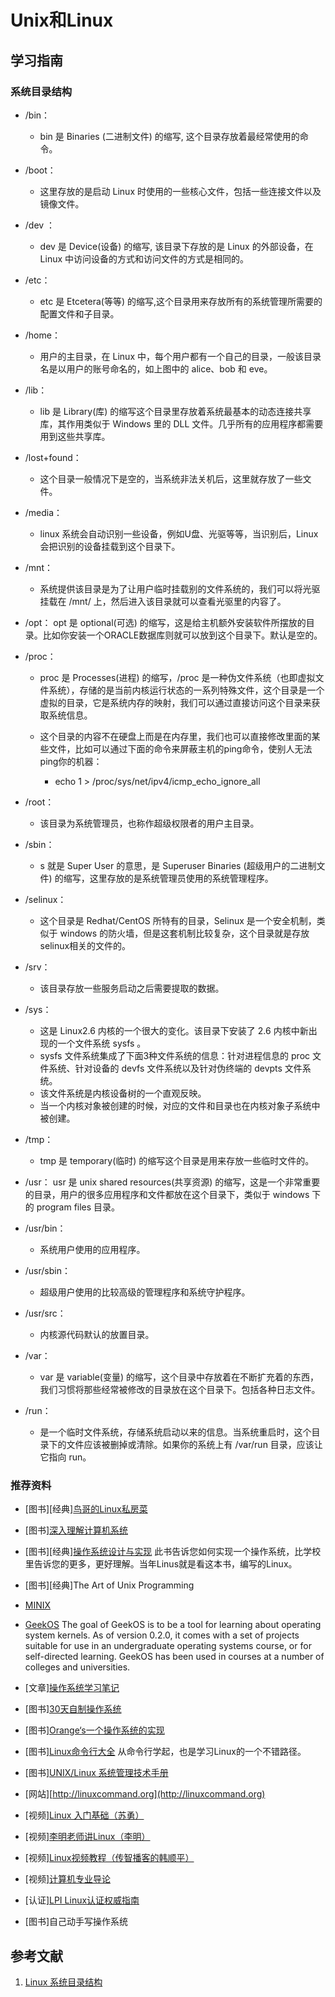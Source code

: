 # Unix和Linux

## 学习指南

### 系统目录结构

* /bin：
  * bin 是 Binaries (二进制文件) 的缩写, 这个目录存放着最经常使用的命令。

* /boot：
  * 这里存放的是启动 Linux 时使用的一些核心文件，包括一些连接文件以及镜像文件。

* /dev ：
  * dev 是 Device(设备) 的缩写, 该目录下存放的是 Linux 的外部设备，在 Linux 中访问设备的方式和访问文件的方式是相同的。

* /etc：
  * etc 是 Etcetera(等等) 的缩写,这个目录用来存放所有的系统管理所需要的配置文件和子目录。

* /home：
  * 用户的主目录，在 Linux 中，每个用户都有一个自己的目录，一般该目录名是以用户的账号命名的，如上图中的 alice、bob 和 eve。

* /lib：
  * lib 是 Library(库) 的缩写这个目录里存放着系统最基本的动态连接共享库，其作用类似于 Windows 里的 DLL 文件。几乎所有的应用程序都需要用到这些共享库。

* /lost+found：
  * 这个目录一般情况下是空的，当系统非法关机后，这里就存放了一些文件。

* /media：
  * linux 系统会自动识别一些设备，例如U盘、光驱等等，当识别后，Linux 会把识别的设备挂载到这个目录下。

* /mnt：
  * 系统提供该目录是为了让用户临时挂载别的文件系统的，我们可以将光驱挂载在 /mnt/ 上，然后进入该目录就可以查看光驱里的内容了。

* /opt：
    opt 是 optional(可选) 的缩写，这是给主机额外安装软件所摆放的目录。比如你安装一个ORACLE数据库则就可以放到这个目录下。默认是空的。

* /proc：
  * proc 是 Processes(进程) 的缩写，/proc 是一种伪文件系统（也即虚拟文件系统），存储的是当前内核运行状态的一系列特殊文件，这个目录是一个虚拟的目录，它是系统内存的映射，我们可以通过直接访问这个目录来获取系统信息。
  * 这个目录的内容不在硬盘上而是在内存里，我们也可以直接修改里面的某些文件，比如可以通过下面的命令来屏蔽主机的ping命令，使别人无法ping你的机器：

    * echo 1 > /proc/sys/net/ipv4/icmp_echo_ignore_all

* /root：
  * 该目录为系统管理员，也称作超级权限者的用户主目录。

* /sbin：
  * s 就是 Super User 的意思，是 Superuser Binaries (超级用户的二进制文件) 的缩写，这里存放的是系统管理员使用的系统管理程序。

* /selinux：
  * 这个目录是 Redhat/CentOS 所特有的目录，Selinux 是一个安全机制，类似于 windows 的防火墙，但是这套机制比较复杂，这个目录就是存放selinux相关的文件的。

* /srv：
  * 该目录存放一些服务启动之后需要提取的数据。

* /sys：
  * 这是 Linux2.6 内核的一个很大的变化。该目录下安装了 2.6 内核中新出现的一个文件系统 sysfs 。
  * sysfs 文件系统集成了下面3种文件系统的信息：针对进程信息的 proc 文件系统、针对设备的 devfs 文件系统以及针对伪终端的 devpts 文件系统。
  * 该文件系统是内核设备树的一个直观反映。
  * 当一个内核对象被创建的时候，对应的文件和目录也在内核对象子系统中被创建。

* /tmp：
  * tmp 是 temporary(临时) 的缩写这个目录是用来存放一些临时文件的。

* /usr：
 usr 是 unix shared resources(共享资源) 的缩写，这是一个非常重要的目录，用户的很多应用程序和文件都放在这个目录下，类似于 windows 下的 program files 目录。

* /usr/bin：
  * 系统用户使用的应用程序。

* /usr/sbin：
  * 超级用户使用的比较高级的管理程序和系统守护程序。

* /usr/src：
  * 内核源代码默认的放置目录。

* /var：
  * var 是 variable(变量) 的缩写，这个目录中存放着在不断扩充着的东西，我们习惯将那些经常被修改的目录放在这个目录下。包括各种日志文件。

* /run：
  * 是一个临时文件系统，存储系统启动以来的信息。当系统重启时，这个目录下的文件应该被删掉或清除。如果你的系统上有 /var/run 目录，应该让它指向 run。

### 推荐资料

* [图书][经典][鸟哥的Linux私房菜](http://product.dangdang.com/20866026.html)
* [图书][深入理解计算机系统](http://product.dangdang.com/24106647.html)
* [图书][经典][操作系统设计与实现](http://product.dangdang.com/23727594.html) 此书告诉您如何实现一个操作系统，比学校里告诉您的更多，更好理解。当年Linus就是看这本书，编写的Linux。
* [图书][经典]The Art of Unix Programming
* [MINIX](http://www.minix3.org)

* [GeekOS](http://geekos.sourceforge.net) The goal of GeekOS is to be a tool for learning about operating system kernels.  As of version 0.2.0, it comes with a set of projects suitable for use in an undergraduate operating systems course, or for self-directed learning.  GeekOS has been used in courses at a number of colleges and universities.
* [文章][操作系统学习笔记](https://blog.csdn.net/longronglin/article/category/536556)
* [图书][30天自制操作系统](http://product.dangdang.com/22826468.html)
* [图书][Orange‘s一个操作系统的实现](http://product.dangdang.com/20597043.html)
* [图书][Linux命令行大全](http://product.dangdang.com/23204024.html) 从命令行学起，也是学习Linux的一个不错路径。
* [图书][UNIX/Linux 系统管理技术手册](http://product.dangdang.com/22750915.html)
* [网站][http://linuxcommand.org](http://linuxcommand.org)
* [视频][Linux 入门基础（苏勇）](http://study.163.com/course/introduction/232007.htm)
* [视频][李明老师讲Linux（李明）](http://study.163.com/course/courseMain.htm)
* [视频][Linux视频教程（传智播客的韩顺平）](http://study.163.com/course/introduction/215011.htm)
* [视频][计算机专业导论](http://study.163.com/curricula/cs.htm)
* [认证][LPI Linux认证权威指南](http://product.dangdang.com/23217995.html)
* [图书]自己动手写操作系统

## 参考文献

1. [Linux 系统目录结构](https://www.runoob.com/linux/linux-system-contents.html)
